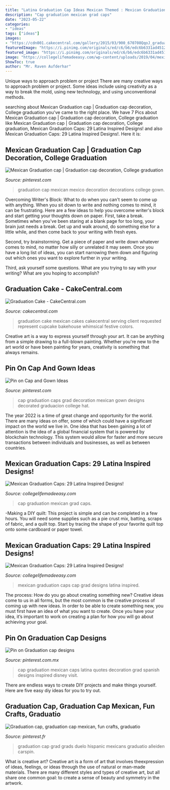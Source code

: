 ```yaml
---
title: "Latina Graduation Cap Ideas Mexican Themed : Mexican Graduation Caps: 29 Latina Inspired Designs!"
description: "Cap graduation mexican grad caps"
date: "2023-05-22"
categories:
- "ideas"
tags: ["ideas"]
images:
- "https://cdn001.cakecentral.com/gallery/2015/03/900_670708QqoJ_graduation-cake.jpg"
featuredImage: "https://i.pinimg.com/originals/ed/c6/b6/edc6b6331ad45124fc7ef0a35a2bab7b.jpg"
featured_image: "https://i.pinimg.com/originals/ed/c6/b6/edc6b6331ad45124fc7ef0a35a2bab7b.jpg"
image: "https://collegelifemadeeasy.com/wp-content/uploads/2019/04/mexican-grad-cap-10.png"
ShowToc: true
author: "Mr. Raven Aufderhar"
---
```



Unique ways to approach problem or project
There are many creative ways to approach problem or project. Some ideas include using creativity as a way to break the mold, using new technology, and using unconventional methods.

	

		
searching about Mexican Graduation cap | Graduation cap decoration, College graduation you've came to the right place. We have 7 Pics about Mexican Graduation cap | Graduation cap decoration, College graduation like Mexican Graduation cap | Graduation cap decoration, College graduation, Mexican Graduation Caps: 29 Latina Inspired Designs! and also Mexican Graduation Caps: 29 Latina Inspired Designs!. Here it is:
		
    
## Mexican Graduation Cap | Graduation Cap Decoration, College Graduation

<img loading=lazy src="https://i.pinimg.com/736x/f9/9b/e3/f99be3ac30cef7e70ac8af582ba2b3de.jpg" onerror="this.onerror=null;this.src='https://tse3.mm.bing.net/th?id=OIP.3s8JtsdwvQfIK8UVOxMgVwHaJ3&amp;pid=15.1';" alt="Mexican Graduation cap | Graduation cap decoration, College graduation">

_Source: pinterest.com_

>graduation cap mexican mexico decoration decorations college gown. 

	

Overcoming Writer's Block: What to do when you can't seem to come up with anything.
When you sit down to write and nothing comes to mind, it can be frustrating. Here are a few ideas to help you overcome writer's block and start getting your thoughts down on paper.
First, take a break. Sometimes when you've been staring at a blank page for too long, your brain just needs a break. Get up and walk around, do something else for a little while, and then come back to your writing with fresh eyes.

Second, try brainstorming. Get a piece of paper and write down whatever comes to mind, no matter how silly or unrelated it may seem. Once you have a long list of ideas, you can start narrowing them down and figuring out which ones you want to explore further in your writing.

Third, ask yourself some questions. What are you trying to say with your writing? What are you hoping to accomplish?

    
## Graduation Cake - CakeCentral.com

<img loading=lazy src="https://cdn001.cakecentral.com/gallery/2015/03/900_670708QqoJ_graduation-cake.jpg" onerror="this.onerror=null;this.src='https://tse2.mm.bing.net/th?id=OIP.91X3KV4qC0AWjIWR0DI9pAHaLJ&amp;pid=15.1';" alt="Graduation Cake - CakeCentral.com">

_Source: cakecentral.com_

>graduation cake mexican cakes cakecentral serving client requested represent cupcake bakehouse whimsical festive colors. 

	

Creative art is a way to express yourself through your art. It can be anything from a simple drawing to a full-blown painting. Whether you're new to the art world or have been painting for years, creativity is something that always remains.

    
## Pin On Cap And Gown Ideas

<img loading=lazy src="https://i.pinimg.com/originals/51/a1/b9/51a1b957398901ecbc1bcbaa2af912b0.jpg" onerror="this.onerror=null;this.src='https://tse3.mm.bing.net/th?id=OIP.ximd0AxMDPhHYpYRs4ToPwHaLI&amp;pid=15.1';" alt="Pin on Cap and Gown Ideas">

_Source: pinterest.com_

>cap graduation caps grad decoration mexican gown designs decorated graduacion college hat. 

	

The year 2022 is a time of great change and opportunity for the world. There are many ideas on offer, some of which could have a significant impact on the world we live in. One idea that has been gaining a lot of attention is the idea of a global financial system that is powered by blockchain technology. This system would allow for faster and more secure transactions between individuals and businesses, as well as between countries.

    
## Mexican Graduation Caps: 29 Latina Inspired Designs!

<img loading=lazy src="https://collegelifemadeeasy.com/wp-content/uploads/2019/04/mexican-grad-cap-10.png" onerror="this.onerror=null;this.src='https://tse1.mm.bing.net/th?id=OIP.51q6MWf95PTSrkDCxAJIEwHaHa&amp;pid=15.1';" alt="Mexican Graduation Caps: 29 Latina Inspired Designs!">

_Source: collegelifemadeeasy.com_

>cap graduation mexican grad caps. 

	

-Making a DIY quilt: This project is simple and can be completed in a few hours. You will need some supplies such as a pie crust mix, batting, scraps of fabric, and a quilt top. Start by tracing the shape of your favorite quilt top onto some cardboard or paper towel.

    
## Mexican Graduation Caps: 29 Latina Inspired Designs!

<img loading=lazy src="https://collegelifemadeeasy.com/wp-content/uploads/2019/04/mexican-grad-cap-9.png" onerror="this.onerror=null;this.src='https://tse4.mm.bing.net/th?id=OIP.ORFD5c-vStm7yXzoJXMgNwHaHa&amp;pid=15.1';" alt="Mexican Graduation Caps: 29 Latina Inspired Designs!">

_Source: collegelifemadeeasy.com_

>mexican graduation caps cap grad designs latina inspired. 

	

The process: How do you go about creating something new?
Creative ideas come to us in all forms, but the most common is the creative process of coming up with new ideas. In order to be able to create something new, you must first have an idea of what you want to create. Once you have your idea, it’s important to work on creating a plan for how you will go about achieving your goal.

    
## Pin On Graduation Cap Designs

<img loading=lazy src="https://i.pinimg.com/736x/b6/18/64/b618644bd689d213be92712bde4cfcbf.jpg" onerror="this.onerror=null;this.src='https://tse2.mm.bing.net/th?id=OIP.OYvonUK1M8ZbayO1l4w1YQHaHa&amp;pid=15.1';" alt="Pin on Graduation cap designs">

_Source: pinterest.com.mx_

>cap graduation mexican caps latina quotes decoration grad spanish designs inspired disney visit. 

	

There are endless ways to create DIY projects and make things yourself. Here are five easy diy ideas for you to try out.

    
## Graduation Cap, Graduation Cap Mexican, Fun Crafts, Graduatio

<img loading=lazy src="https://i.pinimg.com/originals/ed/c6/b6/edc6b6331ad45124fc7ef0a35a2bab7b.jpg" onerror="this.onerror=null;this.src='https://tse3.mm.bing.net/th?id=OIP.9BpES1MZxPQgR_Gf6wMgQwHaHm&amp;pid=15.1';" alt="Graduation cap, graduation cap mexican, fun crafts, graduatio">

_Source: pinterest.fr_

>graduation cap grad grads duelo hispanic mexicans graduatio alleiden carspin. 

	

What is creative art?
Creative art is a form of art that involves theexpression of ideas, feelings, or ideas through the use of natural or man-made materials. There are many different styles and types of creative art, but all share one common goal: to create a sense of beauty and symmetry in the artwork.

